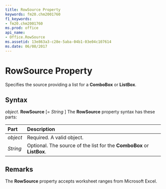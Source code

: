 ```yaml
---
title: RowSource Property
keywords: fm20.chm2001760
f1_keywords:
- fm20.chm2001760
ms.prod: office
api_name:
- Office.RowSource
ms.assetid: 13e863a3-c28e-5aba-04b1-03e04c107614
ms.date: 06/08/2017
---
```



# RowSource Property



Specifies the source providing a list for a  **ComboBox** or **ListBox**.

## Syntax

_object_. **RowSource** [= _String_ ]
The  **RowSource** property syntax has these parts:


|**Part**|**Description**|
|:-----|:-----|
| _object_|Required. A valid object.|
| _String_|Optional. The source of the list for the  **ComboBox** or **ListBox**.|

## Remarks

The  **RowSource** property accepts worksheet ranges from Microsoft Excel.

